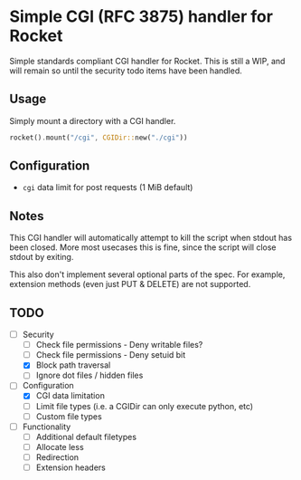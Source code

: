 # Simple CGI (RFC 3875) handler for Rocket

Simple standards compliant CGI handler for Rocket. This is still a WIP, and will
remain so until the security todo items have been handled.

## Usage

Simply mount a directory with a CGI handler.

```rust
rocket().mount("/cgi", CGIDir::new("./cgi"))
```

## Configuration

- `cgi` data limit for post requests (1 MiB default)

## Notes

This CGI handler will automatically attempt to kill the script when stdout has
been closed. More most usecases this is fine, since the script will close stdout
by exiting.

This also don't implement several optional parts of the spec. For example,
extension methods (even just PUT & DELETE) are not supported.

## TODO

- [ ] Security
  - [ ] Check file permissions - Deny writable files?
  - [ ] Check file permissions - Deny setuid bit
  - [x] Block path traversal
  - [ ] Ignore dot files / hidden files
- [ ] Configuration
  - [x] CGI data limitation
  - [ ] Limit file types (i.e. a CGIDir can only execute python, etc)
  - [ ] Custom file types
- [ ] Functionality
  - [ ] Additional default filetypes
  - [ ] Allocate less
  - [ ] Redirection
  - [ ] Extension headers
